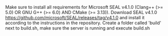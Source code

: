 Make sure to install all requirements for Microsoft SEAL v4.1.0 (Clang++ (>= 5.0) OR GNU G++ (>= 6.0) AND CMake (>= 3.13)).
Download SEAL v4.1.0 https://github.com/microsoft/SEAL/releases/tag/v4.1.0 and install it according to the instructions in the repository.
Create a folder called 'build' next to build.sh, make sure the server is running and execute build.sh